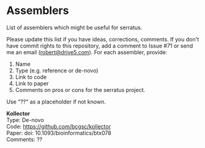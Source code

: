 # Assemblers

List of assemblers which might be useful for serratus.

Please update this list if you have ideas, corrections, comments. If you don't have commit rights to this repository, add a comment to Issue #71 or send me an email (robert@drive5.com). For each assembler, provide:

1. Name
2. Type (e.g. reference or de-novo)
3. Link to code
4. Link to paper
5. Comments on pros or cons for the serratus project.

Use "??" as a placeholder if not known.

**Kollector**  
Type: De-novo  
Code: https://github.com/bcgsc/kollector  
Paper: doi: 10.1093/bioinformatics/btx078  
Comments: ??

